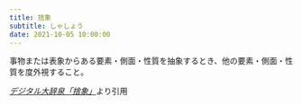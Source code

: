 ```yaml
---
title: 捨象
subtitle: しゃしょう
date: 2021-10-05 10:00:00
---
```


事物または表象からある要素・側面・性質を抽象するとき、他の要素・側面・性質を度外視すること。

<cite>[デジタル大辞泉「捨象」](https://dictionary.goo.ne.jp/word/%E6%8D%A8%E8%B1%A1/)</cite>より引用